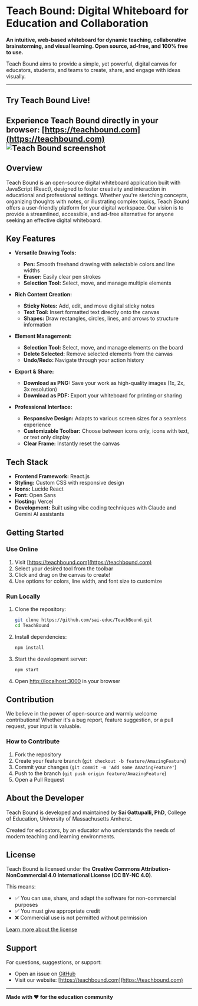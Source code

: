 # Teach Bound: Digital Whiteboard for Education and Collaboration

**An intuitive, web-based whiteboard for dynamic teaching, collaborative brainstorming, and visual learning. Open source, ad-free, and 100% free to use.**

Teach Bound aims to provide a simple, yet powerful, digital canvas for educators, students, and teams to create, share, and engage with ideas visually.

---

## Try Teach Bound Live!

Experience Teach Bound directly in your browser:
**[https://teachbound.com](https://teachbound.com)**
![Teach Bound screenshot](https://github.com/user-attachments/assets/ab02e556-158b-42f1-8885-7124cea6dfa6)
---

## Overview

Teach Bound is an open-source digital whiteboard application built with JavaScript (React), designed to foster creativity and interaction in educational and professional settings. Whether you're sketching concepts, organizing thoughts with notes, or illustrating complex topics, Teach Bound offers a user-friendly platform for your digital workspace. Our vision is to provide a streamlined, accessible, and ad-free alternative for anyone seeking an effective digital whiteboard.

## Key Features

* **Versatile Drawing Tools:**
    * **Pen:** Smooth freehand drawing with selectable colors and line widths
    * **Eraser:** Easily clear pen strokes
    * **Selection Tool:** Select, move, and manage multiple elements
    
* **Rich Content Creation:**
    * **Sticky Notes:** Add, edit, and move digital sticky notes
    * **Text Tool:** Insert formatted text directly onto the canvas
    * **Shapes:** Draw rectangles, circles, lines, and arrows to structure information
    
* **Element Management:**
    * **Selection Tool:** Select, move, and manage elements on the board
    * **Delete Selected:** Remove selected elements from the canvas
    * **Undo/Redo:** Navigate through your action history
    
* **Export & Share:**
    * **Download as PNG:** Save your work as high-quality images (1x, 2x, 3x resolution)
    * **Download as PDF:** Export your whiteboard for printing or sharing
    
* **Professional Interface:**
    * **Responsive Design:** Adapts to various screen sizes for a seamless experience
    * **Customizable Toolbar:** Choose between icons only, icons with text, or text only display
    * **Clear Frame:** Instantly reset the canvas

## Tech Stack

* **Frontend Framework:** React.js
* **Styling:** Custom CSS with responsive design
* **Icons:** Lucide React
* **Font:** Open Sans
* **Hosting:** Vercel
* **Development:** Built using vibe coding techniques with Claude and Gemini AI assistants

## Getting Started

### Use Online
1. Visit [https://teachbound.com](https://teachbound.com)
2. Select your desired tool from the toolbar
3. Click and drag on the canvas to create!
4. Use options for colors, line width, and font size to customize

### Run Locally
1. Clone the repository:
   ```bash
   git clone https://github.com/sai-educ/TeachBound.git
   cd TeachBound
   ```

2. Install dependencies:
   ```bash
   npm install
   ```

3. Start the development server:
   ```bash
   npm start
   ```

4. Open [http://localhost:3000](http://localhost:3000) in your browser

## Contribution

We believe in the power of open-source and warmly welcome contributions! Whether it's a bug report, feature suggestion, or a pull request, your input is valuable.

### How to Contribute
1. Fork the repository
2. Create your feature branch (`git checkout -b feature/AmazingFeature`)
3. Commit your changes (`git commit -m 'Add some AmazingFeature'`)
4. Push to the branch (`git push origin feature/AmazingFeature`)
5. Open a Pull Request

## About the Developer

Teach Bound is developed and maintained by **Sai Gattupalli, PhD**, College of Education, University of Massachusetts Amherst.

Created for educators, by an educator who understands the needs of modern teaching and learning environments.

## License

Teach Bound is licensed under the **Creative Commons Attribution-NonCommercial 4.0 International License (CC BY-NC 4.0)**.

This means:
- ✅ You can use, share, and adapt the software for non-commercial purposes
- ✅ You must give appropriate credit
- ❌ Commercial use is not permitted without permission

[Learn more about the license](http://creativecommons.org/licenses/by-nc/4.0/)

## Support

For questions, suggestions, or support:
- Open an issue on [GitHub](https://github.com/sai-educ/TeachBound/issues)
- Visit our website: [https://teachbound.com](https://teachbound.com)

---

**Made with ❤️ for the education community**
